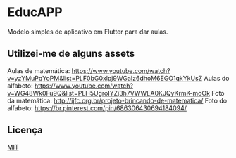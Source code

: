 # EducAPP

Modelo simples de aplicativo em Flutter para dar aulas.

## Utilizei-me de alguns assets

Aulas de matemática: https://www.youtube.com/watch?v=yzYMuPqYoPM&list=PLF0bG0xlpj9WGaIz6dhoM6EGO1qkYkUsZ
Aulas do alfabeto:   https://www.youtube.com/watch?v=WG48Wk0Fu9Q&list=PLH5UgroIYZj3h7VWWEA0KJQyKrmK-moOk
Foto da matemática:  http://ijfc.org.br/projeto-brincando-de-matematica/
Foto do alfabeto:    https://br.pinterest.com/pin/686306430694184094/

## Licença
[MIT](https://choosealicense.com/licenses/mit/)
